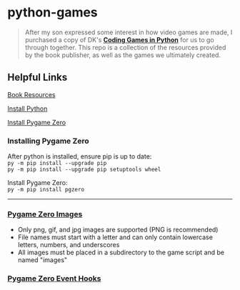 # python-games
>After my son expressed some interest in how video games are made, I purchased a copy of DK's [**Coding Games in Python**](https://www.amazon.com/dp/1465473610) for us to go through together. This repo is a collection of the resources provided by the book publisher, as well as the games we ultimately created.

## Helpful Links
[Book Resources](https://www.dk.com/uk/information/the-python-games-resource-pack/)

[Install Python](https://www.python.org/)

[Install Pygame Zero](https://pygame-zero.readthedocs.io/en/stable/)

### Installing Pygame Zero

After python is installed, ensure pip is up to date:\
`py -m pip install --upgrade pip`\
`py -m pip install --upgrade pip setuptools wheel`

Install Pygame Zero:\
`py -m pip install pgzero`

---

### [Pygame Zero Images](https://pygame-zero.readthedocs.io/en/stable/builtins.html#images)
 - Only png, gif, and jpg images are supported (PNG is recommended)
 - File names must start with a letter and can only contain lowercase letters, numbers, and underscores
 - All images must be placed in a subdirectory to the game script and be named "images"

### [Pygame Zero Event Hooks](https://pygame-zero.readthedocs.io/en/stable/hooks.html)
